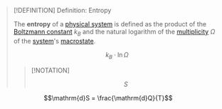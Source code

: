 >[!DEFINITION] Definition: Entropy
>
>The **entropy** of a [physical system](../../Physical%20Systems/Physical%20System.md) is defined as the product of the [Boltzmann constant](Boltzmann%20Constant.md) $k_B$ and the natural logarithm of the [multiplicity](Multiplicity.md) $\Omega$ of the [system](../../Physical%20Systems/Physical%20System.md)'s [macrostate](Microstate%20and%20Macrostate.md).
>
>$$k_B \cdot \ln \Omega$$
>
>>[!NOTATION]
>>
>>$$S$$
>>
>


$$\mathrm{d}S = \frac{\mathrm{d}Q}{T}$$